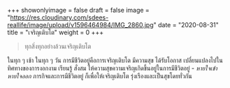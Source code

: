 +++
showonlyimage = false
draft = false
image = "https://res.cloudinary.com/sdees-reallife/image/upload/v1596464984/IMG_2860.jpg"
date = "2020-08-31"
title = "เจริญเติบโต"
weight = 0
+++
> ทุกสิ่งทุกอย่างล้วนเจริญเติบโต

ในทุก ๆ เช้า ในทุก ๆ วัน การมีชีวิตอยู่คือการเจริญเติบโต มีความสุข ได้รับโอกาส เปลี่ยนแปลงไปในทิศทางของการงอกงาม เรียนรู้ สั่งสม ให้ความสุขความเจริญเกิดขึ้นอยู่ในการมีชีวิตอยู่ - *หายใจเข้า หายใจออก* ภารกิจและการมีชีวิตอยู่ ก็เพื่อให้เจริญเติบโต รุ่งเรืองและเป็นสุขโดยทั่วกัน
